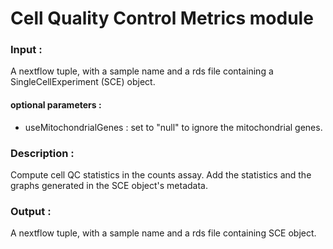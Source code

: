 # Cell Quality Control Metrics module

### Input :  
A nextflow tuple, with a sample name and a rds file containing a SingleCellExperiment (SCE) object.  

#### optional parameters :  
- useMitochondrialGenes : set to "null" to ignore the mitochondrial genes.

### Description :  
Compute cell QC statistics in the counts assay. Add the statistics and the graphs generated in the SCE object's metadata.

### Output :  
A nextflow tuple, with a sample name and a rds file containing SCE object.
